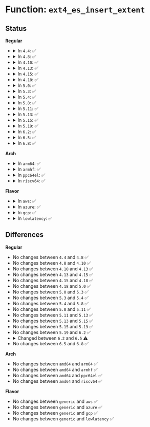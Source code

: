 # Function: <code>ext4_es_insert_extent</code>

## Status
<b>Regular</b>
<ul>
<li>
<details>
<summary>In <code>4.4</code>: ✅</summary>

```c
int ext4_es_insert_extent(struct inode *inode, ext4_lblk_t lblk, ext4_lblk_t len, ext4_fsblk_t pblk, unsigned int status);
```

**Collision:** Unique Global

**Inline:** No

**Transformation:** False

**Instances:**

```
In fs/ext4/extents_status.c (ffffffff812dbce0)
Location: fs/ext4/extents_status.c:690
Inline: False
Direct callers:
  - fs/ext4/inode.c:ext4_da_get_block_prep
  - fs/ext4/inode.c:ext4_da_get_block_prep
  - fs/ext4/inode.c:ext4_map_blocks
  - fs/ext4/inode.c:ext4_map_blocks
  - fs/ext4/extents.c:ext4_zeroout_es
  - fs/ext4/extents.c:ext4_ext_put_gap_in_cache
```
**Symbols:**

```
ffffffff812dbce0-ffffffff812dbe97: ext4_es_insert_extent (STB_GLOBAL)
```
</details>
</li>
<li>
<details>
<summary>In <code>4.8</code>: ✅</summary>

```c
int ext4_es_insert_extent(struct inode *inode, ext4_lblk_t lblk, ext4_lblk_t len, ext4_fsblk_t pblk, unsigned int status);
```

**Collision:** Unique Global

**Inline:** No

**Transformation:** False

**Instances:**

```
In fs/ext4/extents_status.c (ffffffff8130b620)
Location: fs/ext4/extents_status.c:690
Inline: False
Direct callers:
  - fs/ext4/inode.c:ext4_da_get_block_prep
  - fs/ext4/inode.c:ext4_da_get_block_prep
  - fs/ext4/inode.c:ext4_map_blocks
  - fs/ext4/inode.c:ext4_map_blocks
  - fs/ext4/extents.c:ext4_zeroout_es
  - fs/ext4/extents.c:ext4_ext_put_gap_in_cache
```
**Symbols:**

```
ffffffff8130b620-ffffffff8130b7c9: ext4_es_insert_extent (STB_GLOBAL)
```
</details>
</li>
<li>
<details>
<summary>In <code>4.10</code>: ✅</summary>

```c
int ext4_es_insert_extent(struct inode *inode, ext4_lblk_t lblk, ext4_lblk_t len, ext4_fsblk_t pblk, unsigned int status);
```

**Collision:** Unique Global

**Inline:** No

**Transformation:** False

**Instances:**

```
In fs/ext4/extents_status.c (ffffffff81321620)
Location: fs/ext4/extents_status.c:690
Inline: False
Direct callers:
  - fs/ext4/inode.c:ext4_da_get_block_prep
  - fs/ext4/inode.c:ext4_da_get_block_prep
  - fs/ext4/inode.c:ext4_map_blocks
  - fs/ext4/inode.c:ext4_map_blocks
  - fs/ext4/extents.c:ext4_zeroout_es
  - fs/ext4/extents.c:ext4_ext_put_gap_in_cache
```
**Symbols:**

```
ffffffff81321620-ffffffff813217c9: ext4_es_insert_extent (STB_GLOBAL)
```
</details>
</li>
<li>
<details>
<summary>In <code>4.13</code>: ✅</summary>

```c
int ext4_es_insert_extent(struct inode *inode, ext4_lblk_t lblk, ext4_lblk_t len, ext4_fsblk_t pblk, unsigned int status);
```

**Collision:** Unique Global

**Inline:** No

**Transformation:** False

**Instances:**

```
In fs/ext4/extents_status.c (ffffffff812f05a0)
Location: fs/ext4/extents_status.c:690
Inline: False
Direct callers:
  - fs/ext4/extents.c:ext4_zeroout_es
  - fs/ext4/extents.c:ext4_ext_put_gap_in_cache
  - fs/ext4/inode.c:ext4_da_get_block_prep
  - fs/ext4/inode.c:ext4_da_get_block_prep
  - fs/ext4/inode.c:ext4_map_blocks
  - fs/ext4/inode.c:ext4_map_blocks
```
**Symbols:**

```
ffffffff812f05a0-ffffffff812f073a: ext4_es_insert_extent (STB_GLOBAL)
```
</details>
</li>
<li>
<details>
<summary>In <code>4.15</code>: ✅</summary>

```c
int ext4_es_insert_extent(struct inode *inode, ext4_lblk_t lblk, ext4_lblk_t len, ext4_fsblk_t pblk, unsigned int status);
```

**Collision:** Unique Global

**Inline:** No

**Transformation:** False

**Instances:**

```
In fs/ext4/extents_status.c (ffffffff813150c0)
Location: fs/ext4/extents_status.c:691
Inline: False
Direct callers:
  - fs/ext4/extents.c:ext4_zeroout_es
  - fs/ext4/extents.c:ext4_ext_put_gap_in_cache
  - fs/ext4/inode.c:ext4_da_get_block_prep
  - fs/ext4/inode.c:ext4_da_get_block_prep
  - fs/ext4/inode.c:ext4_map_blocks
  - fs/ext4/inode.c:ext4_map_blocks
```
**Symbols:**

```
ffffffff813150c0-ffffffff8131525d: ext4_es_insert_extent (STB_GLOBAL)
```
</details>
</li>
<li>
<details>
<summary>In <code>4.18</code>: ✅</summary>

```c
int ext4_es_insert_extent(struct inode *inode, ext4_lblk_t lblk, ext4_lblk_t len, ext4_fsblk_t pblk, unsigned int status);
```

**Collision:** Unique Global

**Inline:** No

**Transformation:** False

**Instances:**

```
In fs/ext4/extents_status.c (ffffffff81342ed0)
Location: fs/ext4/extents_status.c:690
Inline: False
Direct callers:
  - fs/ext4/extents.c:ext4_zeroout_es
  - fs/ext4/extents.c:ext4_ext_put_gap_in_cache
  - fs/ext4/inode.c:ext4_da_get_block_prep
  - fs/ext4/inode.c:ext4_da_get_block_prep
  - fs/ext4/inode.c:ext4_map_blocks
  - fs/ext4/inode.c:ext4_map_blocks
```
**Symbols:**

```
ffffffff81342ed0-ffffffff8134306d: ext4_es_insert_extent (STB_GLOBAL)
```
</details>
</li>
<li>
<details>
<summary>In <code>5.0</code>: ✅</summary>

```c
int ext4_es_insert_extent(struct inode *inode, ext4_lblk_t lblk, ext4_lblk_t len, ext4_fsblk_t pblk, unsigned int status);
```

**Collision:** Unique Global

**Inline:** No

**Transformation:** False

**Instances:**

```
In fs/ext4/extents_status.c (ffffffff8135a9c0)
Location: fs/ext4/extents_status.c:806
Inline: False
Direct callers:
  - fs/ext4/extents.c:ext4_zeroout_es
  - fs/ext4/extents.c:ext4_ext_put_gap_in_cache
  - fs/ext4/inode.c:ext4_da_get_block_prep
  - fs/ext4/inode.c:ext4_map_blocks
  - fs/ext4/inode.c:ext4_map_blocks
```
**Symbols:**

```
ffffffff8135a9c0-ffffffff8135ac85: ext4_es_insert_extent (STB_GLOBAL)
```
</details>
</li>
<li>
<details>
<summary>In <code>5.3</code>: ✅</summary>

```c
int ext4_es_insert_extent(struct inode *inode, ext4_lblk_t lblk, ext4_lblk_t len, ext4_fsblk_t pblk, unsigned int status);
```

**Collision:** Unique Global

**Inline:** No

**Transformation:** False

**Instances:**

```
In fs/ext4/extents_status.c (ffffffff81383a00)
Location: fs/ext4/extents_status.c:806
Inline: False
Direct callers:
  - fs/ext4/extents.c:ext4_zeroout_es
  - fs/ext4/extents.c:ext4_ext_put_gap_in_cache
  - fs/ext4/inode.c:ext4_map_blocks
  - fs/ext4/inode.c:ext4_map_blocks
```
**Symbols:**

```
ffffffff81383a00-ffffffff81383cbb: ext4_es_insert_extent (STB_GLOBAL)
```
</details>
</li>
<li>
<details>
<summary>In <code>5.4</code>: ✅</summary>

```c
int ext4_es_insert_extent(struct inode *inode, ext4_lblk_t lblk, ext4_lblk_t len, ext4_fsblk_t pblk, unsigned int status);
```

**Collision:** Unique Global

**Inline:** No

**Transformation:** False

**Instances:**

```
In fs/ext4/extents_status.c (ffffffff8139c4a0)
Location: fs/ext4/extents_status.c:806
Inline: False
Direct callers:
  - fs/ext4/extents.c:ext4_zeroout_es
  - fs/ext4/extents.c:ext4_ext_put_gap_in_cache
  - fs/ext4/inode.c:ext4_map_blocks
  - fs/ext4/inode.c:ext4_map_blocks
```
**Symbols:**

```
ffffffff8139c4a0-ffffffff8139c755: ext4_es_insert_extent (STB_GLOBAL)
```
</details>
</li>
<li>
<details>
<summary>In <code>5.8</code>: ✅</summary>

```c
int ext4_es_insert_extent(struct inode *inode, ext4_lblk_t lblk, ext4_lblk_t len, ext4_fsblk_t pblk, unsigned int status);
```

**Collision:** Unique Global

**Inline:** No

**Transformation:** False

**Instances:**

```
In fs/ext4/extents_status.c (ffffffff813e7ca0)
Location: fs/ext4/extents_status.c:806
Inline: False
Direct callers:
  - fs/ext4/extents.c:ext4_ext_convert_to_initialized
  - fs/ext4/extents.c:ext4_ext_convert_to_initialized
  - fs/ext4/extents.c:ext4_split_extent_at
  - fs/ext4/extents.c:ext4_ext_put_gap_in_cache
  - fs/ext4/inode.c:ext4_map_blocks
  - fs/ext4/inode.c:ext4_map_blocks
```
**Symbols:**

```
ffffffff813e7ca0-ffffffff813e7e89: ext4_es_insert_extent (STB_GLOBAL)
```
</details>
</li>
<li>
<details>
<summary>In <code>5.11</code>: ✅</summary>

```c
int ext4_es_insert_extent(struct inode *inode, ext4_lblk_t lblk, ext4_lblk_t len, ext4_fsblk_t pblk, unsigned int status);
```

**Collision:** Unique Global

**Inline:** No

**Transformation:** False

**Instances:**

```
In fs/ext4/extents_status.c (ffffffff813f9f60)
Location: fs/ext4/extents_status.c:815
Inline: False
Direct callers:
  - fs/ext4/extents.c:ext4_ext_map_blocks
  - fs/ext4/extents.c:ext4_ext_convert_to_initialized
  - fs/ext4/extents.c:ext4_ext_convert_to_initialized
  - fs/ext4/extents.c:ext4_split_extent_at
  - fs/ext4/inode.c:ext4_map_blocks
  - fs/ext4/inode.c:ext4_map_blocks
```
**Symbols:**

```
ffffffff813f9f60-ffffffff813fa144: ext4_es_insert_extent (STB_GLOBAL)
```
</details>
</li>
<li>
<details>
<summary>In <code>5.13</code>: ✅</summary>

```c
int ext4_es_insert_extent(struct inode *inode, ext4_lblk_t lblk, ext4_lblk_t len, ext4_fsblk_t pblk, unsigned int status);
```

**Collision:** Unique Global

**Inline:** No

**Transformation:** False

**Instances:**

```
In fs/ext4/extents_status.c (ffffffff81400320)
Location: fs/ext4/extents_status.c:815
Inline: False
Direct callers:
  - fs/ext4/extents.c:ext4_ext_map_blocks
  - fs/ext4/extents.c:ext4_ext_convert_to_initialized
  - fs/ext4/extents.c:ext4_ext_convert_to_initialized
  - fs/ext4/extents.c:ext4_split_extent_at
  - fs/ext4/inode.c:ext4_map_blocks
  - fs/ext4/inode.c:ext4_map_blocks
```
**Symbols:**

```
ffffffff81400320-ffffffff81400508: ext4_es_insert_extent (STB_GLOBAL)
```
</details>
</li>
<li>
<details>
<summary>In <code>5.15</code>: ✅</summary>

```c
int ext4_es_insert_extent(struct inode *inode, ext4_lblk_t lblk, ext4_lblk_t len, ext4_fsblk_t pblk, unsigned int status);
```

**Collision:** Unique Global

**Inline:** No

**Transformation:** False

**Instances:**

```
In fs/ext4/extents_status.c (ffffffff81452940)
Location: fs/ext4/extents_status.c:815
Inline: False
Direct callers:
  - fs/ext4/extents.c:ext4_ext_map_blocks
  - fs/ext4/extents.c:ext4_ext_convert_to_initialized
  - fs/ext4/extents.c:ext4_ext_convert_to_initialized
  - fs/ext4/extents.c:ext4_split_extent_at
  - fs/ext4/inode.c:ext4_map_blocks
  - fs/ext4/inode.c:ext4_map_blocks
```
**Symbols:**

```
ffffffff81452940-ffffffff81452b28: ext4_es_insert_extent (STB_GLOBAL)
```
</details>
</li>
<li>
<details>
<summary>In <code>5.19</code>: ✅</summary>

```c
int ext4_es_insert_extent(struct inode *inode, ext4_lblk_t lblk, ext4_lblk_t len, ext4_fsblk_t pblk, unsigned int status);
```

**Collision:** Unique Global

**Inline:** No

**Transformation:** False

**Instances:**

```
In fs/ext4/extents_status.c (ffffffff814cfd20)
Location: fs/ext4/extents_status.c:815
Inline: False
Direct callers:
  - fs/ext4/extents.c:ext4_ext_map_blocks
  - fs/ext4/extents.c:ext4_ext_convert_to_initialized
  - fs/ext4/extents.c:ext4_ext_convert_to_initialized
  - fs/ext4/extents.c:ext4_split_extent_at
  - fs/ext4/inode.c:ext4_map_blocks
  - fs/ext4/inode.c:ext4_map_blocks
```
**Symbols:**

```
ffffffff814cfd20-ffffffff814cff62: ext4_es_insert_extent (STB_GLOBAL)
```
</details>
</li>
<li>
<details>
<summary>In <code>6.2</code>: ✅</summary>

```c
int ext4_es_insert_extent(struct inode *inode, ext4_lblk_t lblk, ext4_lblk_t len, ext4_fsblk_t pblk, unsigned int status);
```

**Collision:** Unique Global

**Inline:** No

**Transformation:** False

**Instances:**

```
In fs/ext4/extents_status.c (ffffffff81568650)
Location: fs/ext4/extents_status.c:812
Inline: False
Direct callers:
  - fs/ext4/extents.c:ext4_ext_map_blocks
  - fs/ext4/extents.c:ext4_ext_convert_to_initialized
  - fs/ext4/extents.c:ext4_ext_convert_to_initialized
  - fs/ext4/extents.c:ext4_split_extent_at
  - fs/ext4/inode.c:ext4_map_blocks
  - fs/ext4/inode.c:ext4_map_blocks
```
**Symbols:**

```
ffffffff81568650-ffffffff81568892: ext4_es_insert_extent (STB_GLOBAL)
```
</details>
</li>
<li>
<details>
<summary>In <code>6.5</code>: ✅</summary>

```c
void ext4_es_insert_extent(struct inode *inode, ext4_lblk_t lblk, ext4_lblk_t len, ext4_fsblk_t pblk, unsigned int status);
```

**Collision:** Unique Global

**Inline:** No

**Transformation:** False

**Instances:**

```
In fs/ext4/extents_status.c (ffffffff815a01a0)
Location: fs/ext4/extents_status.c:833
Inline: False
Direct callers:
  - fs/ext4/extents.c:ext4_ext_map_blocks
  - fs/ext4/extents.c:ext4_ext_convert_to_initialized
  - fs/ext4/extents.c:ext4_ext_convert_to_initialized
  - fs/ext4/extents.c:ext4_split_extent_at
  - fs/ext4/inode.c:ext4_map_blocks
  - fs/ext4/inode.c:ext4_map_blocks
```
**Symbols:**

```
ffffffff815a01a0-ffffffff815a04e3: ext4_es_insert_extent (STB_GLOBAL)
```
</details>
</li>
<li>
<details>
<summary>In <code>6.8</code>: ✅</summary>

```c
void ext4_es_insert_extent(struct inode *inode, ext4_lblk_t lblk, ext4_lblk_t len, ext4_fsblk_t pblk, unsigned int status);
```

**Collision:** Unique Global

**Inline:** No

**Transformation:** False

**Instances:**

```
In fs/ext4/extents_status.c (ffffffff815d8e50)
Location: fs/ext4/extents_status.c:847
Inline: False
Direct callers:
  - fs/ext4/extents.c:ext4_ext_determine_insert_hole
  - fs/ext4/extents.c:ext4_ext_convert_to_initialized
  - fs/ext4/extents.c:ext4_ext_convert_to_initialized
  - fs/ext4/extents.c:ext4_split_extent_at
  - fs/ext4/inode.c:ext4_punch_hole
  - fs/ext4/inode.c:ext4_map_blocks
  - fs/ext4/inode.c:ext4_map_blocks
```
**Symbols:**

```
ffffffff815d8e50-ffffffff815d91f7: ext4_es_insert_extent (STB_GLOBAL)
```
</details>
</li>
</ul>
<b>Arch</b>
<ul>
<li>
<details>
<summary>In <code>arm64</code>: ✅</summary>

```c
int ext4_es_insert_extent(struct inode *inode, ext4_lblk_t lblk, ext4_lblk_t len, ext4_fsblk_t pblk, unsigned int status);
```

**Collision:** Unique Global

**Inline:** No

**Transformation:** False

**Instances:**

```
In fs/ext4/extents_status.c (ffff80001046f2a8)
Location: fs/ext4/extents_status.c:806
Inline: False
Direct callers:
  - fs/ext4/extents.c:ext4_zeroout_es
  - fs/ext4/extents.c:ext4_ext_put_gap_in_cache
  - fs/ext4/inode.c:ext4_map_blocks
  - fs/ext4/inode.c:ext4_map_blocks
```
**Symbols:**

```
ffff80001046f2a8-ffff80001046f610: ext4_es_insert_extent (STB_GLOBAL)
```
</details>
</li>
<li>
<details>
<summary>In <code>armhf</code>: ✅</summary>

```c
int ext4_es_insert_extent(struct inode *inode, ext4_lblk_t lblk, ext4_lblk_t len, ext4_fsblk_t pblk, unsigned int status);
```

**Collision:** Unique Global

**Inline:** No

**Transformation:** False

**Instances:**

```
In fs/ext4/extents_status.c (c063087c)
Location: fs/ext4/extents_status.c:806
Inline: False
Direct callers:
  - fs/ext4/extents.c:ext4_ext_map_blocks
  - fs/ext4/extents.c:ext4_zeroout_es
  - fs/ext4/inode.c:ext4_map_blocks
  - fs/ext4/inode.c:ext4_map_blocks
```
**Symbols:**

```
c063087c-c0630ba4: ext4_es_insert_extent (STB_GLOBAL)
```
</details>
</li>
<li>
<details>
<summary>In <code>ppc64el</code>: ✅</summary>

```c
int ext4_es_insert_extent(struct inode *inode, ext4_lblk_t lblk, ext4_lblk_t len, ext4_fsblk_t pblk, unsigned int status);
```

**Collision:** Unique Global

**Inline:** No

**Transformation:** False

**Instances:**

```
In fs/ext4/extents_status.c (c00000000058f690)
Location: fs/ext4/extents_status.c:806
Inline: False
Direct callers:
  - fs/ext4/extents.c:ext4_zeroout_es
  - fs/ext4/extents.c:ext4_ext_put_gap_in_cache
  - fs/ext4/inode.c:ext4_map_blocks
  - fs/ext4/inode.c:ext4_map_blocks
```
**Symbols:**

```
c00000000058f690-c00000000058fa68: ext4_es_insert_extent (STB_GLOBAL)
```
</details>
</li>
<li>
<details>
<summary>In <code>riscv64</code>: ✅</summary>

```c
int ext4_es_insert_extent(struct inode *inode, ext4_lblk_t lblk, ext4_lblk_t len, ext4_fsblk_t pblk, unsigned int status);
```

**Collision:** Unique Global

**Inline:** No

**Transformation:** False

**Instances:**

```
In fs/ext4/extents_status.c (ffffffe0002fbf20)
Location: fs/ext4/extents_status.c:806
Inline: False
Direct callers:
  - fs/ext4/extents.c:ext4_zeroout_es
  - fs/ext4/extents.c:ext4_ext_put_gap_in_cache
  - fs/ext4/inode.c:ext4_map_blocks
  - fs/ext4/inode.c:ext4_map_blocks
```
**Symbols:**

```
ffffffe0002fbf20-ffffffe0002fc1a6: ext4_es_insert_extent (STB_GLOBAL)
```
</details>
</li>
</ul>
<b>Flavor</b>
<ul>
<li>
<details>
<summary>In <code>aws</code>: ✅</summary>

```c
int ext4_es_insert_extent(struct inode *inode, ext4_lblk_t lblk, ext4_lblk_t len, ext4_fsblk_t pblk, unsigned int status);
```

**Collision:** Unique Global

**Inline:** No

**Transformation:** False

**Instances:**

```
In fs/ext4/extents_status.c (ffffffff81394a80)
Location: fs/ext4/extents_status.c:806
Inline: False
Direct callers:
  - fs/ext4/extents.c:ext4_zeroout_es
  - fs/ext4/extents.c:ext4_ext_put_gap_in_cache
  - fs/ext4/inode.c:ext4_map_blocks
  - fs/ext4/inode.c:ext4_map_blocks
```
**Symbols:**

```
ffffffff81394a80-ffffffff81394d35: ext4_es_insert_extent (STB_GLOBAL)
```
</details>
</li>
<li>
<details>
<summary>In <code>azure</code>: ✅</summary>

```c
int ext4_es_insert_extent(struct inode *inode, ext4_lblk_t lblk, ext4_lblk_t len, ext4_fsblk_t pblk, unsigned int status);
```

**Collision:** Unique Global

**Inline:** No

**Transformation:** False

**Instances:**

```
In fs/ext4/extents_status.c (ffffffff81385510)
Location: fs/ext4/extents_status.c:806
Inline: False
Direct callers:
  - fs/ext4/extents.c:ext4_zeroout_es
  - fs/ext4/extents.c:ext4_ext_put_gap_in_cache
  - fs/ext4/inode.c:ext4_map_blocks
  - fs/ext4/inode.c:ext4_map_blocks
```
**Symbols:**

```
ffffffff81385510-ffffffff813857c5: ext4_es_insert_extent (STB_GLOBAL)
```
</details>
</li>
<li>
<details>
<summary>In <code>gcp</code>: ✅</summary>

```c
int ext4_es_insert_extent(struct inode *inode, ext4_lblk_t lblk, ext4_lblk_t len, ext4_fsblk_t pblk, unsigned int status);
```

**Collision:** Unique Global

**Inline:** No

**Transformation:** False

**Instances:**

```
In fs/ext4/extents_status.c (ffffffff813923e0)
Location: fs/ext4/extents_status.c:806
Inline: False
Direct callers:
  - fs/ext4/extents.c:ext4_zeroout_es
  - fs/ext4/extents.c:ext4_ext_put_gap_in_cache
  - fs/ext4/inode.c:ext4_map_blocks
  - fs/ext4/inode.c:ext4_map_blocks
```
**Symbols:**

```
ffffffff813923e0-ffffffff81392695: ext4_es_insert_extent (STB_GLOBAL)
```
</details>
</li>
<li>
<details>
<summary>In <code>lowlatency</code>: ✅</summary>

```c
int ext4_es_insert_extent(struct inode *inode, ext4_lblk_t lblk, ext4_lblk_t len, ext4_fsblk_t pblk, unsigned int status);
```

**Collision:** Unique Global

**Inline:** No

**Transformation:** False

**Instances:**

```
In fs/ext4/extents_status.c (ffffffff813a6300)
Location: fs/ext4/extents_status.c:806
Inline: False
Direct callers:
  - fs/ext4/extents.c:ext4_zeroout_es
  - fs/ext4/extents.c:ext4_ext_put_gap_in_cache
  - fs/ext4/inode.c:ext4_map_blocks
  - fs/ext4/inode.c:ext4_map_blocks
```
**Symbols:**

```
ffffffff813a6300-ffffffff813a65db: ext4_es_insert_extent (STB_GLOBAL)
```
</details>
</li>
</ul>

## Differences
<b>Regular</b>
<ul>
<li>
No changes between <code>4.4</code> and <code>4.8</code> ✅
</li>
<li>
No changes between <code>4.8</code> and <code>4.10</code> ✅
</li>
<li>
No changes between <code>4.10</code> and <code>4.13</code> ✅
</li>
<li>
No changes between <code>4.13</code> and <code>4.15</code> ✅
</li>
<li>
No changes between <code>4.15</code> and <code>4.18</code> ✅
</li>
<li>
No changes between <code>4.18</code> and <code>5.0</code> ✅
</li>
<li>
No changes between <code>5.0</code> and <code>5.3</code> ✅
</li>
<li>
No changes between <code>5.3</code> and <code>5.4</code> ✅
</li>
<li>
No changes between <code>5.4</code> and <code>5.8</code> ✅
</li>
<li>
No changes between <code>5.8</code> and <code>5.11</code> ✅
</li>
<li>
No changes between <code>5.11</code> and <code>5.13</code> ✅
</li>
<li>
No changes between <code>5.13</code> and <code>5.15</code> ✅
</li>
<li>
No changes between <code>5.15</code> and <code>5.19</code> ✅
</li>
<li>
No changes between <code>5.19</code> and <code>6.2</code> ✅
</li>
<li>
<details>
<summary>Changed between <code>6.2</code> and <code>6.5</code> ⚠️</summary>
<ul>
<li>
<b>Return type changed. </b>
<code>int</code> ➡️ <code>void</code>
</li>
</ul>
</details>
</li>
<li>
No changes between <code>6.5</code> and <code>6.8</code> ✅
</li>
</ul>
<b>Arch</b>
<ul>
<li>
No changes between <code>amd64</code> and <code>arm64</code> ✅
</li>
<li>
No changes between <code>amd64</code> and <code>armhf</code> ✅
</li>
<li>
No changes between <code>amd64</code> and <code>ppc64el</code> ✅
</li>
<li>
No changes between <code>amd64</code> and <code>riscv64</code> ✅
</li>
</ul>
<b>Flavor</b>
<ul>
<li>
No changes between <code>generic</code> and <code>aws</code> ✅
</li>
<li>
No changes between <code>generic</code> and <code>azure</code> ✅
</li>
<li>
No changes between <code>generic</code> and <code>gcp</code> ✅
</li>
<li>
No changes between <code>generic</code> and <code>lowlatency</code> ✅
</li>
</ul>
